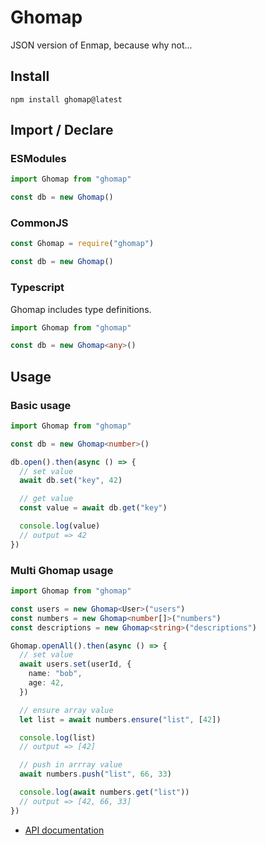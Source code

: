 # Ghomap

JSON version of Enmap, because why not...

## Install

```
npm install ghomap@latest
```

## Import / Declare

### ESModules

```js
import Ghomap from "ghomap"

const db = new Ghomap()
```

### CommonJS

```js
const Ghomap = require("ghomap")

const db = new Ghomap()
```

### Typescript

Ghomap includes type definitions.

```ts
import Ghomap from "ghomap"

const db = new Ghomap<any>()
```

## Usage

### Basic usage

```ts
import Ghomap from "ghomap"

const db = new Ghomap<number>()

db.open().then(async () => {
  // set value
  await db.set("key", 42)

  // get value
  const value = await db.get("key")

  console.log(value)
  // output => 42
})
```

### Multi Ghomap usage

```ts
import Ghomap from "ghomap"

const users = new Ghomap<User>("users")
const numbers = new Ghomap<number[]>("numbers")
const descriptions = new Ghomap<string>("descriptions")

Ghomap.openAll().then(async () => {
  // set value
  await users.set(userId, {
    name: "bob",
    age: 42,
  })

  // ensure array value
  let list = await numbers.ensure("list", [42])

  console.log(list)
  // output => [42]

  // push in arrray value
  await numbers.push("list", 66, 33)

  console.log(await numbers.get("list"))
  // output => [42, 66, 33]
})
```

- [API documentation](http://163.172.176.138:4224)
